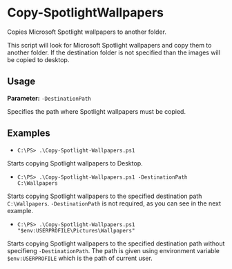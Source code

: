 # Copy-SpotlightWallpapers
   Copies Microsoft Spotlight wallpapers to another folder.

   This script will look for Microsoft Spotlight wallpapers and copy them to another folder.
   If the destination folder is not specified than the images will be copied to desktop.
   
## Usage
**Parameter:** `-DestinationPath`

  Specifies the path where Spotlight wallpapers must be copied.

## Examples
-  `C:\PS> .\Copy-Spotlight-Wallpapers.ps1`

Starts copying Spotlight wallpapers to Desktop.

-  `C:\PS> .\Copy-Spotlight-Wallpapers.ps1 -DestinationPath C:\Wallpapers`

Starts copying Spotlight wallpapers to the specified destination path `C:\Wallpapers`.
`-DestinationPath` is not required, as you can see in the next example.
 
-  `C:\PS> .\Copy-Spotlight-Wallpapers.ps1 "$env:USERPROFILE\Pictures\Wallpapers"`

Starts copying Spotlight wallpapers to the specified destination path without specifieng `-DestinationPath`.
The path is given using environment variable `$env:USERPROFILE` which is the path of current user.
